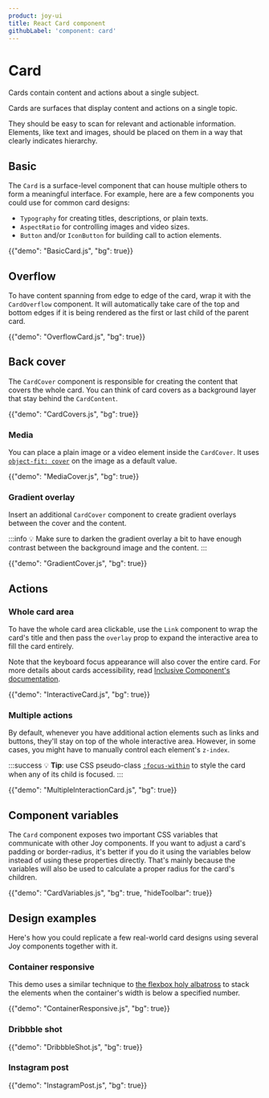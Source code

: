 ```yaml
---
product: joy-ui
title: React Card component
githubLabel: 'component: card'
---
```


# Card

<p class="description">Cards contain content and actions about a single subject.</p>

Cards are surfaces that display content and actions on a single topic.

They should be easy to scan for relevant and actionable information.
Elements, like text and images, should be placed on them in a way that clearly indicates hierarchy.

## Basic

The `Card` is a surface-level component that can house multiple others to form a meaningful interface.
For example, here are a few components you could use for common card designs:

- `Typography` for creating titles, descriptions, or plain texts.
- `AspectRatio` for controlling images and video sizes.
- `Button` and/or `IconButton` for building call to action elements.

{{"demo": "BasicCard.js", "bg": true}}

## Overflow

To have content spanning from edge to edge of the card, wrap it with the `CardOverflow` component.
It will automatically take care of the top and bottom edges if it is being rendered as the first or last child of the parent card.

{{"demo": "OverflowCard.js", "bg": true}}

## Back cover

The `CardCover` component is responsible for creating the content that covers the whole card.
You can think of card covers as a background layer that stay behind the `CardContent`.

{{"demo": "CardCovers.js", "bg": true}}

### Media

You can place a plain image or a video element inside the `CardCover`.
It uses [`object-fit: cover`](https://developer.mozilla.org/en-US/docs/Web/CSS/object-fit) on the image as a default value.

{{"demo": "MediaCover.js", "bg": true}}

### Gradient overlay

Insert an additional `CardCover` component to create gradient overlays between the cover and the content.

:::info
💡 Make sure to darken the gradient overlay a bit to have enough contrast between the background image and the content.
:::

{{"demo": "GradientCover.js", "bg": true}}

## Actions

### Whole card area

To have the whole card area clickable, use the `Link` component to wrap the card's title and then pass the `overlay` prop to expand the interactive area to fill the card entirely.

Note that the keyboard focus appearance will also cover the entire card. For more details about cards accessibility, read [Inclusive Component's documentation](https://inclusive-components.design/cards/).

{{"demo": "InteractiveCard.js", "bg": true}}

### Multiple actions

By default, whenever you have additional action elements such as links and buttons, they'll stay on top of the whole interactive area.
However, in some cases, you might have to manually control each element's `z-index`.

:::success
💡 **Tip**: use CSS pseudo-class [`:focus-within`](https://developer.mozilla.org/en-US/docs/Web/CSS/:focus-within) to style the card when any of its child is focused.
:::

{{"demo": "MultipleInteractionCard.js", "bg": true}}

## Component variables

The `Card` component exposes two important CSS variables that communicate with other Joy components.
If you want to adjust a card's padding or border-radius, it's better if you do it using the variables below instead of using these properties directly.
That's mainly because the variables will also be used to calculate a proper radius for the card's children.

{{"demo": "CardVariables.js", "bg": true, "hideToolbar": true}}

## Design examples

Here's how you could replicate a few real-world card designs using several Joy components together with it.

### Container responsive

This demo uses a similar technique to [the flexbox holy albatross](https://heydonworks.com/article/the-flexbox-holy-albatross/) to stack the elements when the container's width is below a specified number.

{{"demo": "ContainerResponsive.js", "bg": true}}

### Dribbble shot

{{"demo": "DribbbleShot.js", "bg": true}}

### Instagram post

{{"demo": "InstagramPost.js", "bg": true}}
